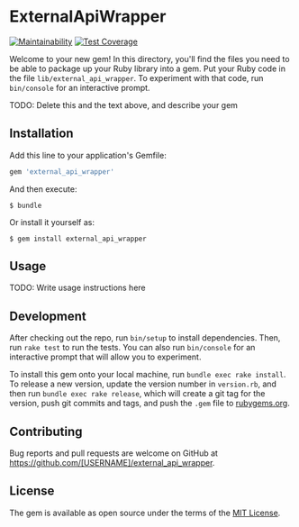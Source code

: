 # ExternalApiWrapper

[![Maintainability](https://api.codeclimate.com/v1/badges/0ca18305c1383d977297/maintainability)](https://codeclimate.com/github/sergio1990/external_api_wrapper/maintainability)
[![Test Coverage](https://api.codeclimate.com/v1/badges/0ca18305c1383d977297/test_coverage)](https://codeclimate.com/github/sergio1990/external_api_wrapper/test_coverage)

Welcome to your new gem! In this directory, you'll find the files you need to be able to package up your Ruby library into a gem. Put your Ruby code in the file `lib/external_api_wrapper`. To experiment with that code, run `bin/console` for an interactive prompt.

TODO: Delete this and the text above, and describe your gem

## Installation

Add this line to your application's Gemfile:

```ruby
gem 'external_api_wrapper'
```

And then execute:

    $ bundle

Or install it yourself as:

    $ gem install external_api_wrapper

## Usage

TODO: Write usage instructions here

## Development

After checking out the repo, run `bin/setup` to install dependencies. Then, run `rake test` to run the tests. You can also run `bin/console` for an interactive prompt that will allow you to experiment.

To install this gem onto your local machine, run `bundle exec rake install`. To release a new version, update the version number in `version.rb`, and then run `bundle exec rake release`, which will create a git tag for the version, push git commits and tags, and push the `.gem` file to [rubygems.org](https://rubygems.org).

## Contributing

Bug reports and pull requests are welcome on GitHub at https://github.com/[USERNAME]/external_api_wrapper.

## License

The gem is available as open source under the terms of the [MIT License](https://opensource.org/licenses/MIT).
